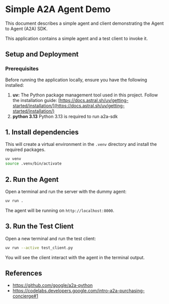 # Simple A2A Agent Demo

This document describes a simple agent and client demonstrating the Agent to Agent (A2A) SDK.

This application contains a simple agent and a test client to invoke it.

## Setup and Deployment

### Prerequisites

Before running the application locally, ensure you have the following installed:

1. **uv:** The Python package management tool used in this project. Follow the installation guide: [https://docs.astral.sh/uv/getting-started/installation/](https://docs.astral.sh/uv/getting-started/installation/)
2. **python 3.13** Python 3.13 is required to run a2a-sdk 

## 1. Install dependencies

This will create a virtual environment in the `.venv` directory and install the required packages.

```bash
uv venv
source .venv/bin/activate
```

## 2. Run the Agent
Open a terminal and run the server with the dummy agent:

```bash
uv run .
```

The agent will be running on `http://localhost:8000`.

## 3. Run the Test Client
Open a new terminal and run the test client:

```bash
uv run --active test_client.py
```

You will see the client interact with the agent in the terminal output.

## References
- https://github.com/google/a2a-python
- https://codelabs.developers.google.com/intro-a2a-purchasing-concierge#1
